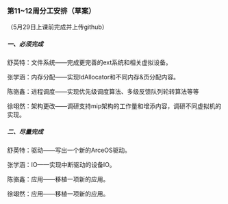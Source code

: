 ### 第11~12周分工安排（草案）

（5月29日上课前完成并上传github）

##### 一、必须完成

舒英特：文件系统——完成更完善的ext系统和相关虚拟设备。

张学涵：内存分配——实现IdAllocator和不同内存&页分配内容。

陈骆鑫：进程调度——实现优先级调度算法、多级反馈队列轮转算法等等

徐翊然：架构更改——调研支持mip架构的工作量和增添内容，调研不同虚拟机的实现。

##### 二、尽量完成

舒英特：驱动——写出一个新的ArceOS驱动。

张学涵：IO——实现中断驱动的设备IO。

陈骆鑫：应用——移植一项新的应用。

徐翊然：应用——移植一项新的应用。

